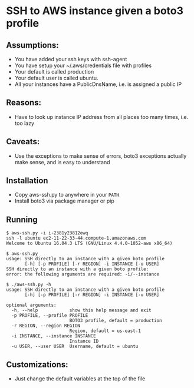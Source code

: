 # SSH to AWS instance given a boto3 profile

## Assumptions:
* You have added your ssh keys with ssh-agent
* You have setup your ~/.aws/credentials file with profiles
* Your default is called production
* Your default user is called ubuntu.
* All your instances have a PublicDnsName, i.e. is assigned a public IP

## Reasons:
* Have to look up instance IP address from all places too many times, i.e. too lazy

## Caveats:
* Use the exceptions to make sense of errors, boto3 exceptions actually make sense, and is easy to understand

## Installation
* Copy aws-ssh.py to anywhere in your `PATH`
* Install boto3 via package manager or pip

## Running

```
$ aws-ssh.py -i i-2381y23812ewq
ssh -l ubuntu ec2-11-22-33-44.compute-1.amazonaws.com
Welcome to Ubuntu 16.04.3 LTS (GNU/Linux 4.4.0-1052-aws x86_64)
```
```
$ aws-ssh.py
usage: SSH directly to an instance with a given boto profile
       [-h] [-p PROFILE] [-r REGION] -i INSTANCE [-u USER]
SSH directly to an instance with a given boto profile:
error: the following arguments are required: -i/--instance
```
```
$ ./aws-ssh.py -h
usage: SSH directly to an instance with a given boto profile
       [-h] [-p PROFILE] [-r REGION] -i INSTANCE [-u USER]

optional arguments:
  -h, --help            show this help message and exit
  -p PROFILE, --profile PROFILE
                        BOTO3 profile, default = production
  -r REGION, --region REGION
                        Region, default = us-east-1
  -i INSTANCE, --instance INSTANCE
                        Instance ID
  -u USER, --user USER  Username, default = ubuntu
```

## Customizations:
* Just change the default variables at the top of the file
